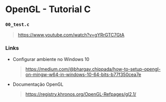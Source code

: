 # OpenGL - Tutorial C

### `00_test.c`
  > https://www.youtube.com/watch?v=gYRrGTC7GtA
### Links
- Configurar ambiente no Windows 10
  > https://medium.com/@bhargav.chippada/how-to-setup-opengl-on-mingw-w64-in-windows-10-64-bits-b77f350cea7e
- Documentação OpenGL
  > https://registry.khronos.org/OpenGL-Refpages/gl2.1/
